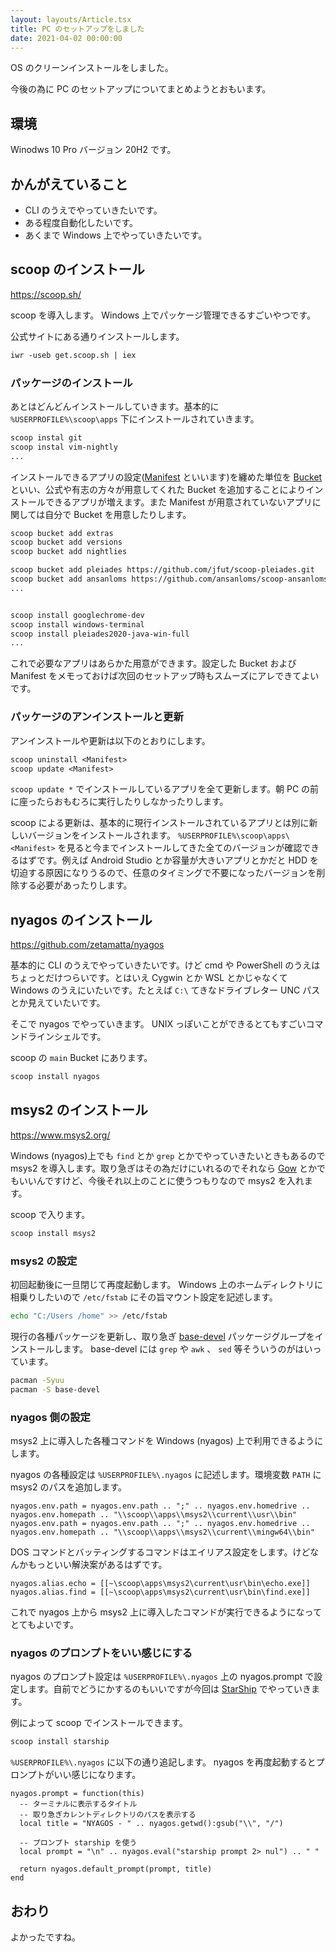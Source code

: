 ```yaml
---
layout: layouts/Article.tsx
title: PC のセットアップをしました
date: 2021-04-02 00:00:00
---
```


OS のクリーンインストールをしました。

今後の為に PC のセットアップについてまとめようとおもいます。

## 環境

Winodws 10 Pro バージョン 20H2 です。

## かんがえていること

- CLI のうえでやっていきたいです。
- ある程度自動化したいです。
- あくまで Windows 上でやっていきたいです。

## scoop のインストール

<https://scoop.sh/>

scoop を導入します。 Windows 上でパッケージ管理できるすごいやつです。

公式サイトにある通りインストールします。

```txt
iwr -useb get.scoop.sh | iex
```

### パッケージのインストール

あとはどんどんインストールしていきます。基本的に `%USERPROFILE%\scoop\apps` 下にインストールされていきます。

```txt
scoop instal git
scoop instal vim-nightly
...
```

インストールできるアプリの設定([Manifest](https://github.com/lukesampson/scoop/wiki/App-Manifests)
といいます)を纏めた単位を [Bucket](https://github.com/lukesampson/scoop/wiki/Buckets)
といい、公式や有志の方々が用意してくれた Bucket を追加することによりインストールできるアプリが増えます。また Manifest
が用意されていないアプリに関しては自分で Bucket を用意したりします。

```txt
scoop bucket add extras
scoop bucket add versions
scoop bucket add nightlies

scoop bucket add pleiades https://github.com/jfut/scoop-pleiades.git
scoop bucket add ansanloms https://github.com/ansanloms/scoop-ansanloms.git
...


scoop install googlechrome-dev
scoop install windows-terminal
scoop install pleiades2020-java-win-full
...
```

これで必要なアプリはあらかた用意ができます。設定した Bucket および Manifest
をメモっておけば次回のセットアップ時もスムーズにアレできてよいです。

### パッケージのアンインストールと更新

アンインストールや更新は以下のとおりにします。

```txt
scoop uninstall <Manifest>
scoop update <Manifest>
```

`scoop update *` でインストールしているアプリを全て更新します。朝 PC の前に座ったらおもむろに実行したりしなかったりします。

scoop による更新は、基本的に現行インストールされているアプリとは別に新しいバージョンをインストールされます。
`%USERPROFILE%\scoop\apps\<Manifest>` を見ると今までインストールしてきた全てのバージョンが確認できるはずです。例えば
Android Studio とか容量が大きいアプリとかだと HDD
を切迫する原因になりうるので、任意のタイミングで不要になったバージョンを削除する必要があったりします。

## nyagos のインストール

<https://github.com/zetamatta/nyagos>

基本的に CLI のうえでやっていきたいです。けど cmd や PowerShell のうえはちょっとだけつらいです。とはいえ Cygwin とか WSL
とかじゃなくて Windows のうえにいたいです。たとえば `C:\` てきなドライブレター UNC パスとか見えていたいです。

そこで nyagos でやっていきます。 UNIX っぽいことができるとてもすごいコマンドラインシェルです。

scoop の `main` Bucket にあります。

```txt
scoop install nyagos
```

## msys2 のインストール

<https://www.msys2.org/>

Windows (nyagos)上でも `find` とか `grep` とかでやっていきたいときもあるので msys2
を導入します。取り急ぎはその為だけにいれるのでそれなら [Gow](https://github.com/bmatzelle/gow)
とかでもいいんですけど、今後それ以上のことに使うつもりなので msys2 を入れます。

scoop で入ります。

```txt
scoop install msys2
```

### msys2 の設定

初回起動後に一旦閉じて再度起動します。 Windows 上のホームディレクトリに相乗りしたいので `/etc/fstab` にその旨マウント設定を記述します。

```bash
echo "C:/Users /home" >> /etc/fstab
```

現行の各種パッケージを更新し、取り急ぎ [base-devel](https://packages.msys2.org/group/base-devel)
パッケージグループをインストールします。 base-devel には `grep` や `awk` 、 `sed` 等そういうのがはいっています。

```bash
pacman -Syuu
pacman -S base-devel
```

### nyagos 側の設定

msys2 上に導入した各種コマンドを Windows (nyagos) 上で利用できるようにします。

nyagos の各種設定は `%USERPROFILE%\.nyagos` に記述します。環境変数 `PATH` に msys2 のパスを追加します。

```lua:.nyagos
nyagos.env.path = nyagos.env.path .. ";" .. nyagos.env.homedrive .. nyagos.env.homepath .. "\\scoop\\apps\\msys2\\current\\usr\\bin"
nyagos.env.path = nyagos.env.path .. ";" .. nyagos.env.homedrive .. nyagos.env.homepath .. "\\scoop\\apps\\msys2\\current\\mingw64\\bin"
```

DOS コマンドとバッティングするコマンドはエイリアス設定をします。けどなんかもっといい解決案があるはずです。

```lua:.nyagos
nyagos.alias.echo = [[~\scoop\apps\msys2\current\usr\bin\echo.exe]]
nyagos.alias.find = [[~\scoop\apps\msys2\current\usr\bin\find.exe]]
```

これで nyagos 上から msys2 上に導入したコマンドが実行できるようになってとてもよいです。

### nyagos のプロンプトをいい感じにする

nyagos のプロンプト設定は `%USERPROFILE%\.nyagos` 上の nyagos.prompt
で設定します。自前でどうにかするのもいいですが今回は [StarShip](https://starship.rs/) でやっていきます。

例によって scoop でインストールできます。

```txt
scoop install starship
```

`%USERPROFILE%\.nyagos` に以下の通り追記します。 nyagos を再度起動するとプロンプトがいい感じになります。

```lua:.nyagos
nyagos.prompt = function(this)
  -- ターミナルに表示するタイトル
  -- 取り急ぎカレントディレクトリのパスを表示する
  local title = "NYAGOS - " .. nyagos.getwd():gsub("\\", "/")

  -- プロンプト starship を使う
  local prompt = "\n" .. nyagos.eval("starship prompt 2> nul") .. " "

  return nyagos.default_prompt(prompt, title)
end
```

## おわり

よかったですね。
